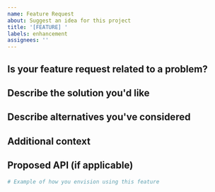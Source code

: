 ```yaml
---
name: Feature Request
about: Suggest an idea for this project
title: '[FEATURE] '
labels: enhancement
assignees: ''
---
```


## Is your feature request related to a problem?
<!-- A clear and concise description of what the problem is. Ex. I'm always frustrated when [...] -->

## Describe the solution you'd like
<!-- A clear and concise description of what you want to happen -->

## Describe alternatives you've considered
<!-- A clear and concise description of any alternative solutions or features you've considered -->

## Additional context
<!-- Add any other context, code examples, or screenshots about the feature request here -->

## Proposed API (if applicable)
```python
# Example of how you envision using this feature
```
